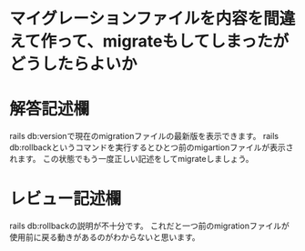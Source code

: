 # マイグレーションファイルを内容を間違えて作って、migrateもしてしまったがどうしたらよいか
# 解答記述欄
rails db:versionで現在のmigrationファイルの最新版を表示できます。
rails db:rollbackというコマンドを実行するとひとつ前のmigartionファイルが表示されます。
この状態でもう一度正しい記述をしてmigrateしましょう。




# レビュー記述欄
rails db:rollbackの説明が不十分です。
これだと一つ前のmigrationファイルが使用前に戻る動きがあるのがわからないと思います。
